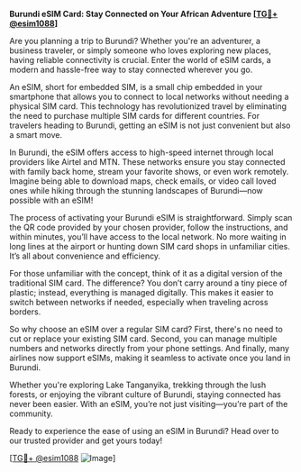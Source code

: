**Burundi eSIM Card: Stay Connected on Your African Adventure [[TG💪+ @esim1088](https://t.me/s/esim1088)]**

Are you planning a trip to Burundi? Whether you're an adventurer, a business traveler, or simply someone who loves exploring new places, having reliable connectivity is crucial. Enter the world of eSIM cards, a modern and hassle-free way to stay connected wherever you go. 

An eSIM, short for embedded SIM, is a small chip embedded in your smartphone that allows you to connect to local networks without needing a physical SIM card. This technology has revolutionized travel by eliminating the need to purchase multiple SIM cards for different countries. For travelers heading to Burundi, getting an eSIM is not just convenient but also a smart move.

In Burundi, the eSIM offers access to high-speed internet through local providers like Airtel and MTN. These networks ensure you stay connected with family back home, stream your favorite shows, or even work remotely. Imagine being able to download maps, check emails, or video call loved ones while hiking through the stunning landscapes of Burundi—now possible with an eSIM!

The process of activating your Burundi eSIM is straightforward. Simply scan the QR code provided by your chosen provider, follow the instructions, and within minutes, you’ll have access to the local network. No more waiting in long lines at the airport or hunting down SIM card shops in unfamiliar cities. It’s all about convenience and efficiency.

For those unfamiliar with the concept, think of it as a digital version of the traditional SIM card. The difference? You don’t carry around a tiny piece of plastic; instead, everything is managed digitally. This makes it easier to switch between networks if needed, especially when traveling across borders.

So why choose an eSIM over a regular SIM card? First, there's no need to cut or replace your existing SIM card. Second, you can manage multiple numbers and networks directly from your phone settings. And finally, many airlines now support eSIMs, making it seamless to activate once you land in Burundi.

Whether you're exploring Lake Tanganyika, trekking through the lush forests, or enjoying the vibrant culture of Burundi, staying connected has never been easier. With an eSIM, you’re not just visiting—you’re part of the community.

Ready to experience the ease of using an eSIM in Burundi? Head over to our trusted provider and get yours today! 

[[TG💪+ @esim1088](https://t.me/s/esim1088) ![Image](https://i.postimg.cc/Y0z9fWf4/image.png)]